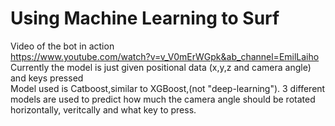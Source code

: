 # Using Machine Learning to Surf
Video of the bot in action  
https://www.youtube.com/watch?v=v_V0mErWGpk&ab_channel=EmilLaiho  
Currently the model is just given positional data (x,y,z and camera angle) and keys pressed  
Model used is Catboost,similar to XGBoost,(not "deep-learning"). 3 different models are used to predict 
how much the camera angle should be rotated horizontally, veritcally and what key to press.